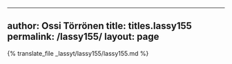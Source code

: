 
---
author: Ossi Törrönen
title: titles.lassy155
permalink: /lassy155/
layout: page
---
{% translate_file _lassyt/lassy155/lassy155.md %}
